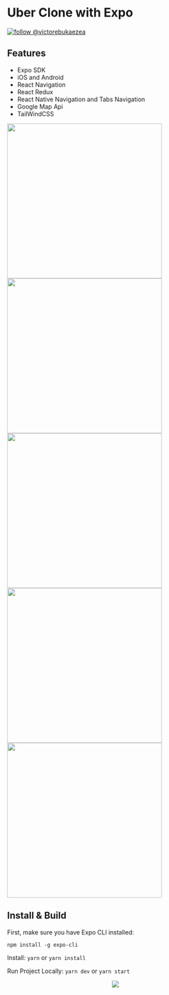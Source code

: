 # Uber Clone with Expo
[![follow @victorebukaezea](https://img.shields.io/twitter/follow/victorebukaezea.svg?style=for-the-badge&logo=TWITTER&logoColor=FFFFFF&labelColor=00aced&logoWidth=20&color=lightgray)](https://twitter.com/victorebukaezea)


## Features 

- Expo SDK  
- iOS and Android
- React Navigation
- React Redux 
- React Native Navigation and Tabs Navigation 
- Google Map Api
- TailWindCSS


<p float="left">
  <img src="screenshots/Home.PNG?raw=true" width="360" />
  <img src="screenshots/Home2.PNG?raw=true" width="360" />
  <img src="screenshots/Destination.PNG?raw=true" width="360" />
  <img src="screenshots/Select.PNG?raw=true" width="360" />
  <img src="screenshots/Select2.PNG?raw=true" width="360" />
</p>

## Install & Build 

First, make sure you have Expo CLI installed: 

`npm install -g expo-cli`

Install: `yarn` or `yarn install`

Run Project Locally: `yarn dev` or `yarn start`

<p align="center">
  <img src="screenshots/screenshare-3.png?raw=true" />
</p>


